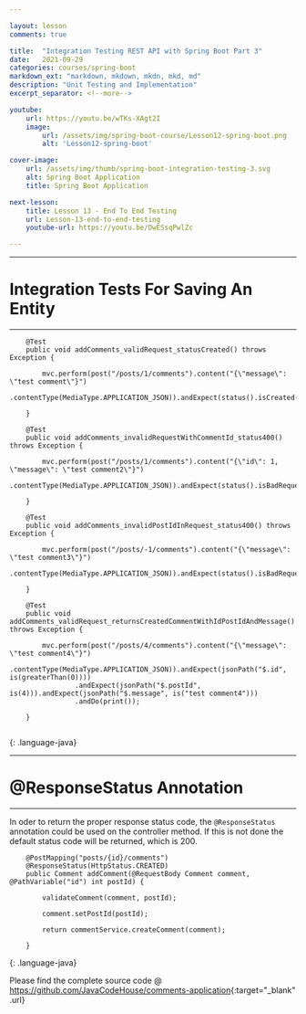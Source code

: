 ```yaml
---

layout: lesson
comments: true

title:  "Integration Testing REST API with Spring Boot Part 3"
date:   2021-09-29
categories: courses/spring-boot
markdown_ext: "markdown, mkdown, mkdn, mkd, md"
description: "Unit Testing and Implementation"
excerpt_separator: <!--more-->

youtube:
    url: https://youtu.be/wTKs-XAgt2I
    image:
        url: /assets/img/spring-boot-course/Lesson12-spring-boot.png
        alt: 'Lesson12-spring-boot'

cover-image: 
    url: /assets/img/thumb/spring-boot-integration-testing-3.svg
    alt: Spring Boot Application
    title: Spring Boot Application

next-lesson:
    title: Lesson 13 - End To End Testing
    url: Lesson-13-end-to-end-testing
    youtube-url: https://youtu.be/DwESsqPwlZc

---
```


<span id="ezoic-pub-video-placeholder-18"></span>

<hr>

# Integration Tests For Saving An Entity

<hr>


```
    @Test
    public void addComments_validRequest_statusCreated() throws Exception {

        mvc.perform(post("/posts/1/comments").content("{\"message\": \"test comment\"}")
                .contentType(MediaType.APPLICATION_JSON)).andExpect(status().isCreated()).andDo(print());

    }

    @Test
    public void addComments_invalidRequestWithCommentId_status400() throws Exception {

        mvc.perform(post("/posts/1/comments").content("{\"id\": 1, \"message\": \"test comment2\"}")
                .contentType(MediaType.APPLICATION_JSON)).andExpect(status().isBadRequest()).andDo(print());

    }

    @Test
    public void addComments_invalidPostIdInRequest_status400() throws Exception {

        mvc.perform(post("/posts/-1/comments").content("{\"message\": \"test comment3\"}")
                .contentType(MediaType.APPLICATION_JSON)).andExpect(status().isBadRequest()).andDo(print());

    }

    @Test
    public void addComments_validRequest_returnsCreatedCommentWithIdPostIdAndMessage() throws Exception {

        mvc.perform(post("/posts/4/comments").content("{\"message\": \"test comment4\"}")
                .contentType(MediaType.APPLICATION_JSON)).andExpect(jsonPath("$.id", is(greaterThan(0))))
                .andExpect(jsonPath("$.postId", is(4))).andExpect(jsonPath("$.message", is("test comment4")))
                .andDo(print());

    }


```
{: .language-java}

<hr>

# @ResponseStatus Annotation

<hr>

In oder to return the proper response status code, the `@ResponseStatus` annotation could be used on the controller method. If this is not done the default status code will be returned, which is 200.


```
    @PostMapping("posts/{id}/comments")
    @ResponseStatus(HttpStatus.CREATED)
    public Comment addComment(@RequestBody Comment comment, @PathVariable("id") int postId) {

        validateComment(comment, postId);

        comment.setPostId(postId);

        return commentService.createComment(comment);

    }

```
{: .language-java}


Please find the complete source code @ <https://github.com/JavaCodeHouse/comments-application>{:target="_blank" .url}

